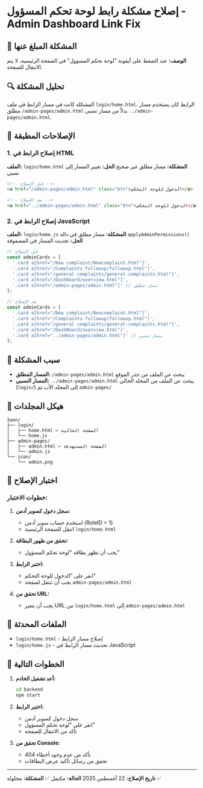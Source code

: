 # إصلاح مشكلة رابط لوحة تحكم المسؤول - Admin Dashboard Link Fix

## 🚨 المشكلة المبلغ عنها
**الوصف:** عند الضغط على أيقونة "لوحة تحكم المسؤول" في الصفحة الرئيسية، لا يتم الانتقال للصفحة.

## 🔍 تحليل المشكلة
المشكلة كانت في مسار الرابط في ملف `login/home.html`. الرابط كان يستخدم مسار مطلق `/admin-pages/admin.html` بدلاً من مسار نسبي `../admin-pages/admin.html`.

## 🔧 الإصلاحات المطبقة

### 1. إصلاح الرابط في HTML
**الملف:** `login/home.html`
**المشكلة:** مسار مطلق غير صحيح
**الحل:** تغيير المسار إلى نسبي

```html
<!-- قبل الإصلاح -->
<a href="/admin-pages/admin.html" class="btn">الدخول للوحة التحكم</a>

<!-- بعد الإصلاح -->
<a href="../admin-pages/admin.html" class="btn">الدخول للوحة التحكم</a>
```

### 2. إصلاح الرابط في JavaScript
**الملف:** `login/home.js`
**المشكلة:** مسار مطلق في دالة `applyAdminPermissions()`
**الحل:** تحديث المسار في المصفوفة

```javascript
// قبل الإصلاح
const adminCards = [
  '.card a[href="/New complaint/Newcomplaint.html"]',
  '.card a[href="/Complaints-followup/followup.html"]',
  '.card a[href="/general complaints/general-complaints.html"]',
  '.card a[href="/DashBoard/overview.html"]',
  '.card a[href="/admin-pages/admin.html"]' // مسار مطلق
];

// بعد الإصلاح
const adminCards = [
  '.card a[href="/New complaint/Newcomplaint.html"]',
  '.card a[href="/Complaints-followup/followup.html"]',
  '.card a[href="/general complaints/general-complaints.html"]',
  '.card a[href="/DashBoard/overview.html"]',
  '.card a[href="../admin-pages/admin.html"]' // مسار نسبي
];
```

## 🎯 سبب المشكلة
- **المسار المطلق:** `/admin-pages/admin.html` يبحث عن الملف من جذر الموقع
- **المسار النسبي:** `../admin-pages/admin.html` يبحث عن الملف من المجلد الحالي (`login/`) إلى المجلد الأب ثم `admin-pages/`

## 📁 هيكل المجلدات
```
3aon/
├── login/
│   ├── home.html ← الصفحة الحالية
│   └── home.js
├── admin-pages/
│   ├── admin.html ← الصفحة المستهدفة
│   └── admin.js
└── icon/
    └── admin.png
```

## 🧪 اختبار الإصلاح

### خطوات الاختبار:
1. **سجل دخول كسوبر أدمن:**
   - استخدم حساب سوبر أدمن (RoleID = 1)
   - انتقل للصفحة الرئيسية `login/home.html`

2. **تحقق من ظهور البطاقة:**
   - يجب أن تظهر بطاقة "لوحة تحكم المسؤول"

3. **اختبر الرابط:**
   - انقر على "الدخول للوحة التحكم"
   - يجب أن تنتقل لصفحة `admin-pages/admin.html`

4. **تحقق من URL:**
   - يجب أن يتغير URL من `login/home.html` إلى `admin-pages/admin.html`

## 📁 الملفات المحدثة
- `login/home.html` - إصلاح مسار الرابط
- `login/home.js` - تحديث مسار الرابط في JavaScript

## 🚀 الخطوات التالية
1. **أعد تشغيل الخادم:**
   ```bash
   cd backend
   npm start
   ```

2. **اختبر الرابط:**
   - سجل دخول كسوبر أدمن
   - انقر على "لوحة تحكم المسؤول"
   - تأكد من الانتقال للصفحة

3. **تحقق من Console:**
   - تأكد من عدم وجود أخطاء 404
   - تحقق من رسائل تأكيد عرض البطاقات

---
**تاريخ الإصلاح:** 22 أغسطس 2025
**الحالة:** مكتمل ✅
**المشكلة:** محلولة ✅
